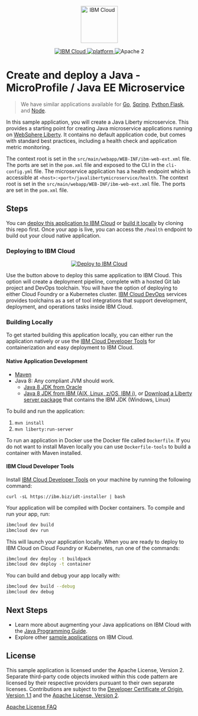 <p align="center">
    <a href="http://kitura.io/">
        <img src="https://landscape.cncf.io/logos/ibm-cloud.svg" height="100" alt="IBM Cloud">
    </a>
</p>


<p align="center">
    <a href="https://cloud.ibm.com">
    <img src="https://img.shields.io/badge/IBM%20Cloud-powered-blue.svg" alt="IBM Cloud">
    </a>
    <a href="https://www.ibm.com/developerworks/learn/java/">
    <img src="https://img.shields.io/badge/platform-java-lightgrey.svg?style=flat" alt="platform">
    </a>
    <img src="https://img.shields.io/badge/license-Apache2-blue.svg?style=flat" alt="Apache 2">
</p>


# Create and deploy a Java - MicroProfile / Java EE Microservice

> We have similar applications available for [Go](https://github.com/IBM/go-microservice), [Spring](https://github.com/IBM/spring-microservice), [Python Flask](https://github.com/IBM/flask-microservice), and [Node](https://github.com/IBM/nodejs-microservice).

In this sample application, you will create a Java Liberty microservice. This provides a starting point for creating Java microservice applications running on [WebSphere Liberty](https://developer.ibm.com/wasdev/). It contains no default application code, but comes with standard best practices, including a health check and application metric monitoring.

The context root is set in the `src/main/webapp/WEB-INF/ibm-web-ext.xml` file. The ports are set in the `pom.xml` file and exposed to the CLI in the `cli-config.yml` file. The microservice application has a health endpoint which is accessible at `<host>:<port>/javalibertymicroservice/health`. The context root is set in the `src/main/webapp/WEB-INF/ibm-web-ext.xml` file. The ports are set in the `pom.xml` file.

## Steps

You can [deploy this application to IBM Cloud](https://cloud.ibm.com/developer/appservice/create-app?starterKit=c5178a10-b4ff-3ecb-a50f-e548a19573e5) or [build it locally](#building-locally) by cloning this repo first. Once your app is live, you can access the `/health` endpoint to build out your cloud native application.

### Deploying to IBM Cloud

<p align="center">
    <a href="https://cloud.ibm.com/developer/appservice/create-app?starterKit=c5178a10-b4ff-3ecb-a50f-e548a19573e5">
    <img src="https://cloud.ibm.com/devops/setup/deploy/button_x2.png" alt="Deploy to IBM Cloud">
    </a>
</p>

Use the button above to deploy this same application to IBM Cloud. This option will create a deployment pipeline, complete with a hosted Git lab project and DevOps toolchain. You will have the option of deploying to either Cloud Foundry or a Kubernetes cluster. [IBM Cloud DevOps](https://www.ibm.com/cloud/devops) services provides toolchains as a set of tool integrations that support development, deployment, and operations tasks inside IBM Cloud. 


### Building Locally

To get started building this application locally, you can either run the application natively or use the [IBM Cloud Developer Tools](https://cloud.ibm.com/docs/cli?topic=cloud-cli-getting-started) for containerization and easy deployment to IBM Cloud.

#### Native Application Development

* [Maven](https://maven.apache.org/install.html)
* Java 8: Any compliant JVM should work.
  * [Java 8 JDK from Oracle](http://www.oracle.com/technetwork/java/javase/downloads/index.html)
  * [Java 8 JDK from IBM (AIX, Linux, z/OS, IBM i)](http://www.ibm.com/developerworks/java/jdk/),
    or [Download a Liberty server package](https://developer.ibm.com/assets/wasdev/#filter/assetTypeFilters=PRODUCT)
    that contains the IBM JDK (Windows, Linux)
    
To build and run the application:
1. `mvn install`
1. `mvn liberty:run-server`

To run an application in Docker use the Docker file called `Dockerfile`. If you do not want to install Maven locally you can use `Dockerfile-tools` to build a container with Maven installed.

#### IBM Cloud Developer Tools

Install [IBM Cloud Developer Tools](https://cloud.ibm.com/docs/cli?topic=cloud-cli-getting-started) on your machine by running the following command:
```
curl -sL https://ibm.biz/idt-installer | bash
```

Your application will be compiled with Docker containers. To compile and run your app, run:

```bash
ibmcloud dev build
ibmcloud dev run
```

This will launch your application locally. When you are ready to deploy to IBM Cloud on Cloud Foundry or Kubernetes, run one of the commands:

```bash
ibmcloud dev deploy -t buildpack
ibmcloud dev deploy -t container
```

You can build and debug your app locally with:

```bash
ibmcloud dev build --debug
ibmcloud dev debug
```

## Next Steps
* Learn more about augmenting your Java applications on IBM Cloud with the [Java Programming Guide](https://cloud.ibm.com/docs/java?topic=java-getting-started).
* Explore other [sample applications](https://cloud.ibm.com/developer/appservice/starter-kits) on IBM Cloud.

## License

This sample application is licensed under the Apache License, Version 2. Separate third-party code objects invoked within this code pattern are licensed by their respective providers pursuant to their own separate licenses. Contributions are subject to the [Developer Certificate of Origin, Version 1.1](https://developercertificate.org/) and the [Apache License, Version 2](https://www.apache.org/licenses/LICENSE-2.0.txt).

[Apache License FAQ](https://www.apache.org/foundation/license-faq.html#WhatDoesItMEAN)
